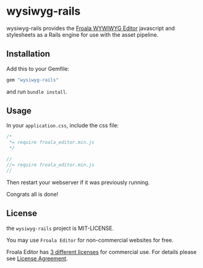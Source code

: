 # wysiwyg-rails

wysiwyg-rails provides the [Froala WYWIWYG Editor](https://github.com/stefanneculai/froala-wysiwyg) javascript and stylesheets as a Rails engine for use with the asset pipeline.

## Installation

Add this to your Gemfile:

```ruby
gem "wysiwyg-rails"
```

and run `bundle install`.

## Usage

In your `application.css`, include the css file:

```css
/*
 *= require froala_editor.min.js
 */
```

```js
//
//= require froala_editor.min.js
//

```
Then restart your webserver if it was previously running.

Congrats all is done!

## License

the `wysiwyg-rails` project is MIT-LICENSE.

You may use `Froala Editor` for non-commercial websites for free.

Froala Editor has [3 different licenses](http://editor.froala.com/download/) for commercial use.
For details please see [License Agreement](http://editor.froala.com.com/download/).